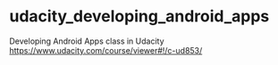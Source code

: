 # udacity_developing_android_apps
Developing Android Apps class in Udacity
https://www.udacity.com/course/viewer#!/c-ud853/